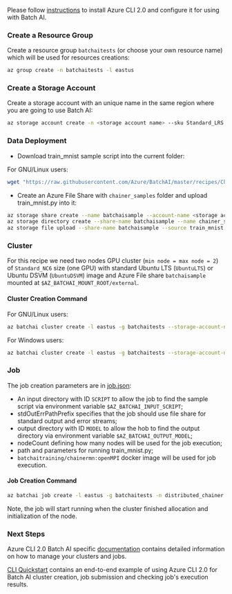 Please follow [instructions](/documentation/using-azure-cli-20.md) to install Azure CLI 2.0 and configure it for using with Batch AI.


### Create a Resource Group

Create a resource group ```batchaitests``` (or choose your own resource name) which will be used for resources creations:

```sh
az group create -n batchaitests -l eastus
```

### Create a Storage Account

Create a storage account with an unique name in the same region where you are going to use Batch AI:

```sh
az storage account create -n <storage account name> --sku Standard_LRS -l eastus -g batchaitests
```

### Data Deployment

- Download train_mnist sample script into the current folder:

For GNU/Linux users:

```sh
wget "https://raw.githubusercontent.com/Azure/BatchAI/master/recipes/Chainer/Chainer-GPU-Distributed/train_mnist.py?token=AcZzrV-OFepRwpRSB1kyABIX-PLh2ZHqks5Z4eukwA%3D%3D" -O train_mnist.py
```

- Create an Azure File Share with `chainer_samples` folder and upload train_mnist.py into it:

```sh
az storage share create --name batchaisample --account-name <storage account name>
az storage directory create --share-name batchaisample --name chainer_samples
az storage file upload --share-name batchaisample --source train_mnist.py --path chainer_samples
```

### Cluster

For this recipe we need two nodes GPU cluster (`min node = max node = 2`) of `Standard_NC6` size (one GPU) with standard Ubuntu LTS (`UbuntuLTS`) or Ubuntu DSVM (```UbuntuDSVM```) image and Azure File share `batchaisample` mounted at `$AZ_BATCHAI_MOUNT_ROOT/external`.

#### Cluster Creation Command

For GNU/Linux users:

```sh
az batchai cluster create -l eastus -g batchaitests --storage-account-name <storage account name> -n nc6 -s Standard_NC6 --min 2 --max 2 --afs-name batchaisample --afs-mount-path external -u $USER -k ~/.ssh/id_rsa.pub
```

For Windows users:

```sh
az batchai cluster create -l eastus -g batchaitests --storage-account-name <storage account name> -n nc6 -s Standard_NC6 --min 2 --max 2 --afs-name batchaisample --afs-mount-path external -u <user_name> -p <password>
```

### Job

The job creation parameters are in [job.json](./job.json):

- An input directory with ID `SCRIPT` to allow the job to find the sample script via environment variable `$AZ_BATCHAI_INPUT_SCRIPT`;
- stdOutErrPathPrefix specifies that the job should use file share for standard output and error streams;
- output directory with ID `MODEL` to allow the hob to find the output directory via environment variable `$AZ_BATCHAI_OUTPUT_MODEL`;
- nodeCount defining how many nodes will be used for the job execution;
- path and parameters for running train_mnist.py;
- ```batchaitraining/chainermn:openMPI``` docker image will be used for job execution.

#### Job Creation Command

```sh
az batchai job create -l eastus -g batchaitests -n distributed_chainer -r nc6 -c job.json
```

Note, the job will start running when the cluster finished allocation and initialization of the node.

### Next Steps

Azure CLI 2.0 Batch AI specific [documentation](/documentation/using-azure-cli-20.md) contains detailed information on
how to manage your clusters and jobs.

[CLI Quickstart](https://docs.microsoft.com/en-us/azure/batch-ai/quickstart-cli) contains an end-to-end example of using
Azure CLI 2.0 for Batch AI cluster creation, job submission and checking job's execution results.
